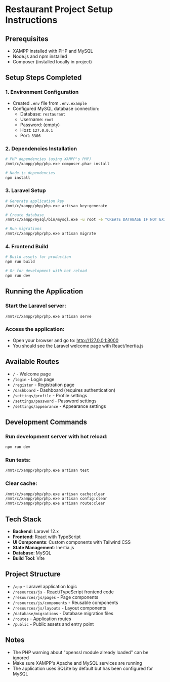 # Restaurant Project Setup Instructions

## Prerequisites
- XAMPP installed with PHP and MySQL
- Node.js and npm installed
- Composer (installed locally in project)

## Setup Steps Completed

### 1. Environment Configuration
- Created `.env` file from `.env.example`
- Configured MySQL database connection:
  - Database: `restaurant`
  - Username: `root`
  - Password: (empty)
  - Host: `127.0.0.1`
  - Port: `3306`

### 2. Dependencies Installation
```bash
# PHP dependencies (using XAMPP's PHP)
/mnt/c/xampp/php/php.exe composer.phar install

# Node.js dependencies
npm install
```

### 3. Laravel Setup
```bash
# Generate application key
/mnt/c/xampp/php/php.exe artisan key:generate

# Create database
/mnt/c/xampp/mysql/bin/mysql.exe -u root -e "CREATE DATABASE IF NOT EXISTS restaurant"

# Run migrations
/mnt/c/xampp/php/php.exe artisan migrate
```

### 4. Frontend Build
```bash
# Build assets for production
npm run build

# Or for development with hot reload
npm run dev
```

## Running the Application

### Start the Laravel server:
```bash
/mnt/c/xampp/php/php.exe artisan serve
```

### Access the application:
- Open your browser and go to: http://127.0.0.1:8000
- You should see the Laravel welcome page with React/Inertia.js

## Available Routes
- `/` - Welcome page
- `/login` - Login page
- `/register` - Registration page
- `/dashboard` - Dashboard (requires authentication)
- `/settings/profile` - Profile settings
- `/settings/password` - Password settings
- `/settings/appearance` - Appearance settings

## Development Commands

### Run development server with hot reload:
```bash
npm run dev
```

### Run tests:
```bash
/mnt/c/xampp/php/php.exe artisan test
```

### Clear cache:
```bash
/mnt/c/xampp/php/php.exe artisan cache:clear
/mnt/c/xampp/php/php.exe artisan config:clear
/mnt/c/xampp/php/php.exe artisan route:clear
```

## Tech Stack
- **Backend**: Laravel 12.x
- **Frontend**: React with TypeScript
- **UI Components**: Custom components with Tailwind CSS
- **State Management**: Inertia.js
- **Database**: MySQL
- **Build Tool**: Vite

## Project Structure
- `/app` - Laravel application logic
- `/resources/js` - React/TypeScript frontend code
- `/resources/js/pages` - Page components
- `/resources/js/components` - Reusable components
- `/resources/js/layouts` - Layout components
- `/database/migrations` - Database migration files
- `/routes` - Application routes
- `/public` - Public assets and entry point

## Notes
- The PHP warning about "openssl module already loaded" can be ignored
- Make sure XAMPP's Apache and MySQL services are running
- The application uses SQLite by default but has been configured for MySQL